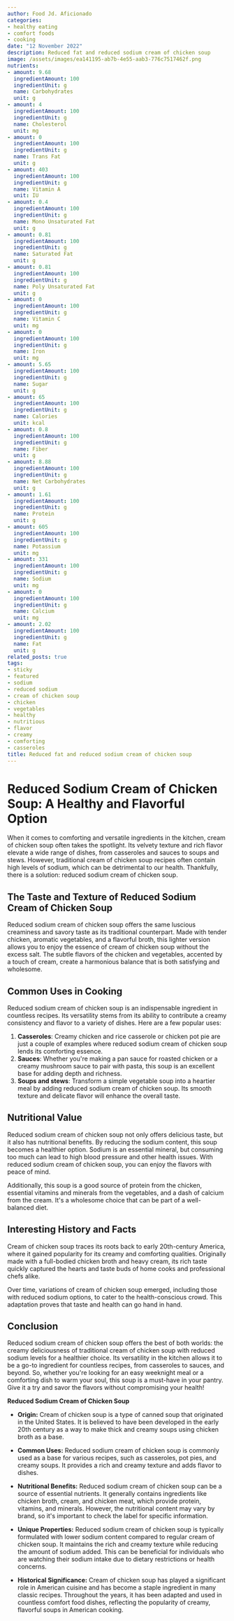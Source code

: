 ```yaml
---
author: Food Jd. Aficionado
categories:
- healthy eating
- comfort foods
- cooking
date: "12 November 2022"
description: Reduced fat and reduced sodium cream of chicken soup
image: /assets/images/ea141195-ab7b-4e55-aab3-776c7517462f.png
nutrients:
- amount: 9.68
  ingredientAmount: 100
  ingredientUnit: g
  name: Carbohydrates
  unit: g
- amount: 4
  ingredientAmount: 100
  ingredientUnit: g
  name: Cholesterol
  unit: mg
- amount: 0
  ingredientAmount: 100
  ingredientUnit: g
  name: Trans Fat
  unit: g
- amount: 403
  ingredientAmount: 100
  ingredientUnit: g
  name: Vitamin A
  unit: IU
- amount: 0.4
  ingredientAmount: 100
  ingredientUnit: g
  name: Mono Unsaturated Fat
  unit: g
- amount: 0.81
  ingredientAmount: 100
  ingredientUnit: g
  name: Saturated Fat
  unit: g
- amount: 0.81
  ingredientAmount: 100
  ingredientUnit: g
  name: Poly Unsaturated Fat
  unit: g
- amount: 0
  ingredientAmount: 100
  ingredientUnit: g
  name: Vitamin C
  unit: mg
- amount: 0
  ingredientAmount: 100
  ingredientUnit: g
  name: Iron
  unit: mg
- amount: 5.65
  ingredientAmount: 100
  ingredientUnit: g
  name: Sugar
  unit: g
- amount: 65
  ingredientAmount: 100
  ingredientUnit: g
  name: Calories
  unit: kcal
- amount: 0.8
  ingredientAmount: 100
  ingredientUnit: g
  name: Fiber
  unit: g
- amount: 8.88
  ingredientAmount: 100
  ingredientUnit: g
  name: Net Carbohydrates
  unit: g
- amount: 1.61
  ingredientAmount: 100
  ingredientUnit: g
  name: Protein
  unit: g
- amount: 605
  ingredientAmount: 100
  ingredientUnit: g
  name: Potassium
  unit: mg
- amount: 331
  ingredientAmount: 100
  ingredientUnit: g
  name: Sodium
  unit: mg
- amount: 0
  ingredientAmount: 100
  ingredientUnit: g
  name: Calcium
  unit: mg
- amount: 2.02
  ingredientAmount: 100
  ingredientUnit: g
  name: Fat
  unit: g
related_posts: true
tags:
- sticky
- featured
- sodium
- reduced sodium
- cream of chicken soup
- chicken
- vegetables
- healthy
- nutritious
- flavor
- creamy
- comforting
- casseroles
title: Reduced fat and reduced sodium cream of chicken soup
---
```

# Reduced Sodium Cream of Chicken Soup: A Healthy and Flavorful Option

When it comes to comforting and versatile ingredients in the kitchen, cream of chicken soup often takes the spotlight. Its velvety texture and rich flavor elevate a wide range of dishes, from casseroles and sauces to soups and stews. However, traditional cream of chicken soup recipes often contain high levels of sodium, which can be detrimental to our health. Thankfully, there is a solution: reduced sodium cream of chicken soup.

## The Taste and Texture of Reduced Sodium Cream of Chicken Soup

Reduced sodium cream of chicken soup offers the same luscious creaminess and savory taste as its traditional counterpart. Made with tender chicken, aromatic vegetables, and a flavorful broth, this lighter version allows you to enjoy the essence of cream of chicken soup without the excess salt. The subtle flavors of the chicken and vegetables, accented by a touch of cream, create a harmonious balance that is both satisfying and wholesome.

## Common Uses in Cooking

Reduced sodium cream of chicken soup is an indispensable ingredient in countless recipes. Its versatility stems from its ability to contribute a creamy consistency and flavor to a variety of dishes. Here are a few popular uses:

1. **Casseroles**: Creamy chicken and rice casserole or chicken pot pie are just a couple of examples where reduced sodium cream of chicken soup lends its comforting essence.
2. **Sauces**: Whether you're making a pan sauce for roasted chicken or a creamy mushroom sauce to pair with pasta, this soup is an excellent base for adding depth and richness.
3. **Soups and stews**: Transform a simple vegetable soup into a heartier meal by adding reduced sodium cream of chicken soup. Its smooth texture and delicate flavor will enhance the overall taste.

## Nutritional Value

Reduced sodium cream of chicken soup not only offers delicious taste, but it also has nutritional benefits. By reducing the sodium content, this soup becomes a healthier option. Sodium is an essential mineral, but consuming too much can lead to high blood pressure and other health issues. With reduced sodium cream of chicken soup, you can enjoy the flavors with peace of mind.

Additionally, this soup is a good source of protein from the chicken, essential vitamins and minerals from the vegetables, and a dash of calcium from the cream. It's a wholesome choice that can be part of a well-balanced diet.

## Interesting History and Facts

Cream of chicken soup traces its roots back to early 20th-century America, where it gained popularity for its creamy and comforting qualities. Originally made with a full-bodied chicken broth and heavy cream, its rich taste quickly captured the hearts and taste buds of home cooks and professional chefs alike.

Over time, variations of cream of chicken soup emerged, including those with reduced sodium options, to cater to the health-conscious crowd. This adaptation proves that taste and health can go hand in hand.

## Conclusion

Reduced sodium cream of chicken soup offers the best of both worlds: the creamy deliciousness of traditional cream of chicken soup with reduced sodium levels for a healthier choice. Its versatility in the kitchen allows it to be a go-to ingredient for countless recipes, from casseroles to sauces, and beyond. So, whether you're looking for an easy weeknight meal or a comforting dish to warm your soul, this soup is a must-have in your pantry. Give it a try and savor the flavors without compromising your health!

**Reduced Sodium Cream of Chicken Soup**

- **Origin:** Cream of chicken soup is a type of canned soup that originated in the United States. It is believed to have been developed in the early 20th century as a way to make thick and creamy soups using chicken broth as a base.

- **Common Uses:** Reduced sodium cream of chicken soup is commonly used as a base for various recipes, such as casseroles, pot pies, and creamy soups. It provides a rich and creamy texture and adds flavor to dishes.

- **Nutritional Benefits:** Reduced sodium cream of chicken soup can be a source of essential nutrients. It generally contains ingredients like chicken broth, cream, and chicken meat, which provide protein, vitamins, and minerals. However, the nutritional content may vary by brand, so it's important to check the label for specific information.

- **Unique Properties:** Reduced sodium cream of chicken soup is typically formulated with lower sodium content compared to regular cream of chicken soup. It maintains the rich and creamy texture while reducing the amount of sodium added. This can be beneficial for individuals who are watching their sodium intake due to dietary restrictions or health concerns.

- **Historical Significance:** Cream of chicken soup has played a significant role in American cuisine and has become a staple ingredient in many classic recipes. Throughout the years, it has been adapted and used in countless comfort food dishes, reflecting the popularity of creamy, flavorful soups in American cooking.
